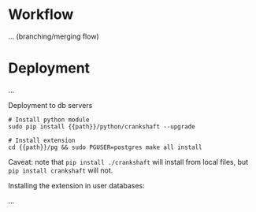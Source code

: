# Workflow

... (branching/merging flow)

# Deployment

...

Deployment to db servers

```
# Install python module
sudo pip install {{path}}/python/crankshaft --upgrade

# Install extension
cd {{path}}/pg && sudo PGUSER=postgres make all install
```

Caveat: note that `pip install ./crankshaft` will install
from local files, but `pip install crankshaft` will not.

Installing the extension in user databases:

...
